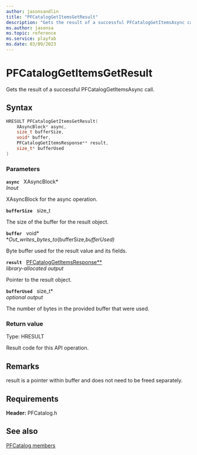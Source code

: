 ```yaml
---
author: jasonsandlin
title: "PFCatalogGetItemsGetResult"
description: "Gets the result of a successful PFCatalogGetItemsAsync call."
ms.author: jasonsa
ms.topic: reference
ms.service: playfab
ms.date: 03/09/2023
---
```


# PFCatalogGetItemsGetResult  

Gets the result of a successful PFCatalogGetItemsAsync call.  

## Syntax  
  
```cpp
HRESULT PFCatalogGetItemsGetResult(  
    XAsyncBlock* async,  
    size_t bufferSize,  
    void* buffer,  
    PFCatalogGetItemsResponse** result,  
    size_t* bufferUsed  
)  
```  
  
### Parameters  
  
**`async`** &nbsp; XAsyncBlock*  
*_Inout_*  
  
XAsyncBlock for the async operation.  
  
**`bufferSize`** &nbsp; size_t  
  
The size of the buffer for the result object.  
  
**`buffer`** &nbsp; void*  
*_Out_writes_bytes_to_(bufferSize,*bufferUsed)*  
  
Byte buffer used for the result value and its fields.  
  
**`result`** &nbsp; [PFCatalogGetItemsResponse**](../../pfcatalogtypes/structs/pfcataloggetitemsresponse.md)  
*library-allocated output*  
  
Pointer to the result object.  
  
**`bufferUsed`** &nbsp; size_t*  
*optional output*  
  
The number of bytes in the provided buffer that were used.  
  
  
### Return value
Type: HRESULT
  
Result code for this API operation.
  
## Remarks  
  
result is a pointer within buffer and does not need to be freed separately.
  
## Requirements  
  
**Header:** PFCatalog.h
  
## See also  
[PFCatalog members](../pfcatalog_members.md)  

  
  
